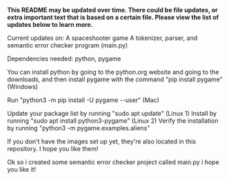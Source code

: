**This README may be updated over time. There could be file updates, or extra important text that is based on a certain file. Please view the list of updates below to learn more.**

Current updates on:
A spaceshooter game
A tokenizer, parser, and semantic error checker program (main.py)

Dependencies needed: python, pygame


You can install python by going to the python.org website and going to the downloads, and then install pygame with the command "pip install pygame" (Windows)



Run "python3 -m pip install -U pygame --user" (Mac)


Update your package list by running "sudo apt update" (Linux 1)
Install by running "sudo apt install python3-pygame" (Linux 2)
Verify the installation by running "python3 -m pygame.examples.aliens"

If you don't have the images set up yet, they're also located in this repository. I hope you like them! 

Ok so i created some semantic error checker project called main.py i hope you like it!
